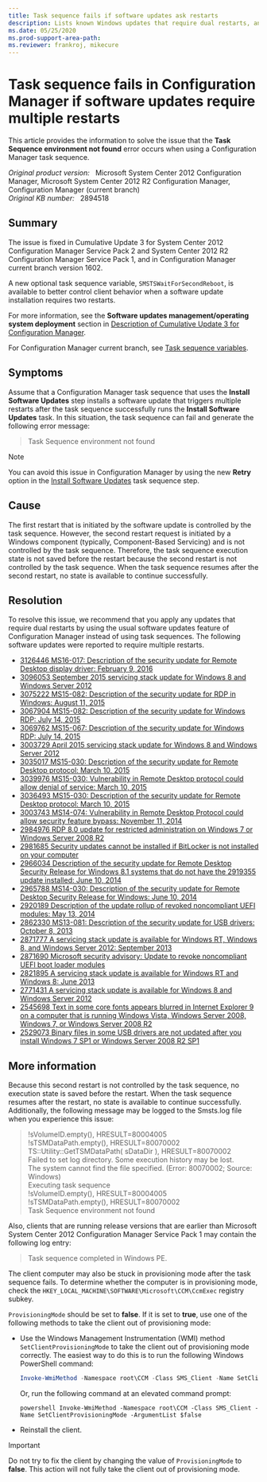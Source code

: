```yaml
---
title: Task sequence fails if software updates ask restarts
description: Lists known Windows updates that require dual restarts, and discusses problem mitigation strategies.
ms.date: 05/25/2020
ms.prod-support-area-path: 
ms.reviewer: frankroj, mikecure
---
```

# Task sequence fails in Configuration Manager if software updates require multiple restarts

This article provides the information to solve the issue that the **Task Sequence environment not found** error occurs when using a Configuration Manager task sequence.

_Original product version:_ &nbsp; Microsoft System Center 2012 Configuration Manager, Microsoft System Center 2012 R2 Configuration Manager, Configuration Manager (current branch)  
_Original KB number:_ &nbsp; 2894518

## Summary

The issue is fixed in Cumulative Update 3 for System Center 2012 Configuration Manager Service Pack 2 and System Center 2012 R2 Configuration Manager Service Pack 1, and in Configuration Manager current branch version 1602.

A new optional task sequence variable, `SMSTSWaitForSecondReboot`, is available to better control client behavior when a software update installation requires two restarts.

For more information, see the **Software updates management/operating system deployment** section in [Description of Cumulative Update 3 for Configuration Manager](https://support.microsoft.com/help/3135680).

For Configuration Manager current branch, see [Task sequence variables](/mem/configmgr/osd/understand/task-sequence-variables).

## Symptoms

Assume that a Configuration Manager task sequence that uses the **Install Software Updates** step installs a software update that triggers multiple restarts after the task sequence successfully runs the **Install Software Updates** task. In this situation, the task sequence can fail and generate the following error message:

> Task Sequence environment not found

> [!NOTE]
> You can avoid this issue in Configuration Manager by using the new **Retry** option in the [Install Software Updates](/mem/configmgr/osd/understand/install-software-updates) task sequence step.

## Cause

The first restart that is initiated by the software update is controlled by the task sequence. However, the second restart request is initiated by a Windows component (typically, Component-Based Servicing) and is not controlled by the task sequence. Therefore, the task sequence execution state is not saved before the restart because the second restart is not controlled by the task sequence. When the task sequence resumes after the second restart, no state is available to continue successfully.

## Resolution

To resolve this issue, we recommend that you apply any updates that require dual restarts by using the usual software updates feature of Configuration Manager instead of using task sequences. The following software updates were reported to require multiple restarts.

- [3126446 MS16-017: Description of the security update for Remote Desktop display driver: February 9, 2016](https://support.microsoft.com/help/3126446)
- [3096053 September 2015 servicing stack update for Windows 8 and Windows Server 2012](https://support.microsoft.com/help/3096053)
- [3075222 MS15-082: Description of the security update for RDP in Windows: August 11, 2015](https://support.microsoft.com/help/3075222)
- [3067904 MS15-082: Description of the security update for Windows RDP: July 14, 2015](https://support.microsoft.com/help/3067904)
- [3069762 MS15-067: Description of the security update for Windows RDP: July 14, 2015](https://support.microsoft.com/help/3069762)
- [3003729 April 2015 servicing stack update for Windows 8 and Windows Server 2012](https://support.microsoft.com/help/3003729)
- [3035017 MS15-030: Description of the security update for Remote Desktop protocol: March 10, 2015](https://support.microsoft.com/help/3035017)
- [3039976 MS15-030: Vulnerability in Remote Desktop protocol could allow denial of service: March 10, 2015](https://support.microsoft.com/help/3039976)
- [3036493 MS15-030: Description of the security update for Remote Desktop protocol: March 10, 2015](https://support.microsoft.com/help/3036493)
- [3003743 MS14-074: Vulnerability in Remote Desktop Protocol could allow security feature bypass: November 11, 2014](https://support.microsoft.com/help/3003743)
- [2984976 RDP 8.0 update for restricted administration on Windows 7 or Windows Server 2008 R2](https://support.microsoft.com/help/2984976)
- [2981685 Security updates cannot be installed if BitLocker is not installed on your computer](https://support.microsoft.com/help/2981685)
- [2966034 Description of the security update for Remote Desktop Security Release for Windows 8.1 systems that do not have the 2919355 update installed: June 10, 2014](https://support.microsoft.com/help/2966034)
- [2965788 MS14-030: Description of the security update for Remote Desktop Security Release for Windows: June 10, 2014](https://support.microsoft.com/help/2965788)
- [2920189 Description of the update rollup of revoked noncompliant UEFI modules: May 13, 2014](https://support.microsoft.com/help/2920189)
- [2862330 MS13-081: Description of the security update for USB drivers: October 8, 2013](https://support.microsoft.com/help/2862330)
- [2871777 A servicing stack update is available for Windows RT, Windows 8, and Windows Server 2012: September 2013](https://support.microsoft.com/help/2871777)
- [2871690 Microsoft security advisory: Update to revoke noncompliant UEFI boot loader modules](https://support.microsoft.com/help/2871690)
- [2821895 A servicing stack update is available for Windows RT and Windows 8: June 2013](https://support.microsoft.com/help/2821895)
- [2771431 A servicing stack update is available for Windows 8 and Windows Server 2012](https://support.microsoft.com/help/2771431)
- [2545698 Text in some core fonts appears blurred in Internet Explorer 9 on a computer that is running Windows Vista, Windows Server 2008, Windows 7, or Windows Server 2008 R2](https://support.microsoft.com/help/2545698)
- [2529073 Binary files in some USB drivers are not updated after you install Windows 7 SP1 or Windows Server 2008 R2 SP1](https://support.microsoft.com/help/2529073)

## More information

Because this second restart is not controlled by the task sequence, no execution state is saved before the restart. When the task sequence resumes after the restart, no state is available to continue successfully. Additionally, the following message may be logged to the Smsts.log file when you experience this issue:

> !sVolumeID.empty(), HRESULT=80004005  
> !sTSMDataPath.empty(), HRESULT=80070002  
> TS::Utility::GetTSMDataPath( sDataDir ), HRESULT=80070002  
> Failed to set log directory. Some execution history may be lost.  
> The system cannot find the file specified. (Error: 80070002; Source: Windows)  
> Executing task sequence  
> !sVolumeID.empty(), HRESULT=80004005  
> !sTSMDataPath.empty(), HRESULT=80070002  
> Task Sequence environment not found

Also, clients that are running release versions that are earlier than Microsoft System Center 2012 Configuration Manager Service Pack 1 may contain the following log entry:

> Task sequence completed in Windows PE.

The client computer may also be stuck in provisioning mode after the task sequence fails. To determine whether the computer is in provisioning mode, check the `HKEY_LOCAL_MACHINE\SOFTWARE\Microsoft\CCM\CcmExec` registry subkey.

`ProvisioningMode` should be set to **false**. If it is set to **true**, use one of the following methods to take the client out of provisioning mode:

- Use the Windows Management Instrumentation (WMI) method `SetClientProvisioningMode` to take the client out of provisioning mode correctly. The easiest way to do this is to run the following Windows PowerShell command:

    ```powershell
    Invoke-WmiMethod -Namespace root\CCM -Class SMS_Client -Name SetClientProvisioningMode -ArgumentList $false
    ```  

    Or, run the following command at an elevated command prompt:

    ```console
    powershell Invoke-WmiMethod -Namespace root\CCM -Class SMS_Client -Name SetClientProvisioningMode -ArgumentList $false
    ```  

- Reinstall the client.

> [!IMPORTANT]
> Do not try to fix the client by changing the value of `ProvisioningMode` to **false**. This action will not fully take the client out of provisioning mode.
